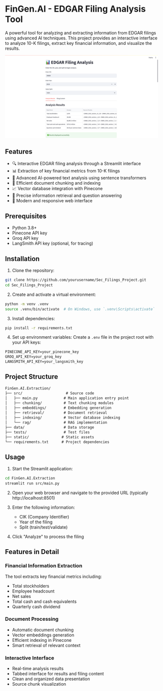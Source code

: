 # FinGen.AI - EDGAR Filing Analysis Tool

A powerful tool for analyzing and extracting information from EDGAR filings using advanced AI techniques. This project provides an interactive interface to analyze 10-K filings, extract key financial information, and visualize the results.

![Alt Text](https://github.com/mahithabsl/Fin.GenAI.Extraction/blob/main/images/ss_2.png)

## Features

- 🔍 Interactive EDGAR filing analysis through a Streamlit interface
- 📊 Extraction of key financial metrics from 10-K filings
- 🤖 Advanced AI-powered text analysis using sentence transformers
- 🔄 Efficient document chunking and indexing
- 📈 Vector database integration with Pinecone
- 🎯 Precise information retrieval and question answering
- 📱 Modern and responsive web interface

## Prerequisites

- Python 3.8+
- Pinecone API key
- Groq API key
- LangSmith API key (optional, for tracing)

## Installation

1. Clone the repository:
```bash
git clone https://github.com/yourusername/Sec_Filings_Project.git
cd Sec_Filings_Project
```

2. Create and activate a virtual environment:
```bash
python -m venv .venv
source .venv/bin/activate  # On Windows, use `.venv\Scripts\activate`
```

3. Install dependencies:
```bash
pip install -r requirements.txt
```

4. Set up environment variables:
Create a `.env` file in the project root with your API keys:
```
PINECONE_API_KEY=your_pinecone_key
GROQ_API_KEY=your_groq_key
LANGSMITH_API_KEY=your_langsmith_key
```

## Project Structure

```
FinGen.AI.Extraction/
├── src/                    # Source code
│   ├── main.py            # Main application entry point
│   ├── chunking/          # Text chunking modules
│   ├── embeddings/        # Embedding generation
│   ├── retrieval/         # Document retrieval
│   ├── indexing/          # Vector database indexing
│   └── rag/               # RAG implementation
├── data/                  # Data storage
├── tests/                 # Test files
├── static/               # Static assets
└── requirements.txt      # Project dependencies
```

## Usage

1. Start the Streamlit application:
```bash
cd FinGen.AI.Extraction
streamlit run src/main.py
```

2. Open your web browser and navigate to the provided URL (typically http://localhost:8501)

3. Enter the following information:
   - CIK (Company Identifier)
   - Year of the filing
   - Split (train/test/validate)

4. Click "Analyze" to process the filing

## Features in Detail

### Financial Information Extraction
The tool extracts key financial metrics including:
- Total stockholders
- Employee headcount
- Net sales
- Total cash and cash equivalents
- Quarterly cash dividend

### Document Processing
- Automatic document chunking
- Vector embeddings generation
- Efficient indexing in Pinecone
- Smart retrieval of relevant context

### Interactive Interface
- Real-time analysis results
- Tabbed interface for results and filing content
- Clean and organized data presentation
- Source chunk visualization

